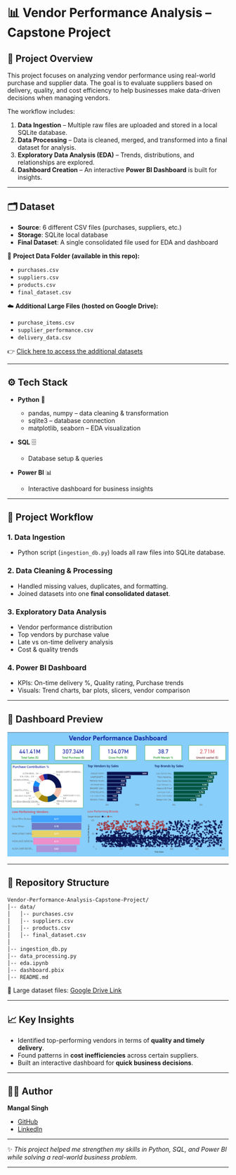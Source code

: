 # 📊 Vendor Performance Analysis – Capstone Project

## 📌 Project Overview

This project focuses on analyzing vendor performance using real-world purchase and supplier data.
The goal is to evaluate suppliers based on delivery, quality, and cost efficiency to help businesses make data-driven decisions when managing vendors.

The workflow includes:

1. **Data Ingestion** – Multiple raw files are uploaded and stored in a local SQLite database.
2. **Data Processing** – Data is cleaned, merged, and transformed into a final dataset for analysis.
3. **Exploratory Data Analysis (EDA)** – Trends, distributions, and relationships are explored.
4. **Dashboard Creation** – An interactive **Power BI Dashboard** is built for insights.

---

## 🗂️ Dataset

* **Source**: 6 different CSV files (purchases, suppliers, etc.)
* **Storage**: SQLite local database
* **Final Dataset**: A single consolidated file used for EDA and dashboard

📂 **Project Data Folder (available in this repo):**

* `purchases.csv`
* `suppliers.csv`
* `products.csv`
* `final_dataset.csv`

☁️ **Additional Large Files (hosted on Google Drive):**

* `purchase_items.csv`
* `supplier_performance.csv`
* `delivery_data.csv`

👉 [Click here to access the additional datasets](https://drive.google.com/drive/folders/1ZPUa_nslY8xdZuBbnnJ5OJfafwMmnjEe?usp=sharing)

---

## ⚙️ Tech Stack

* **Python** 🐍

  * pandas, numpy – data cleaning & transformation
  * sqlite3 – database connection
  * matplotlib, seaborn – EDA visualization

* **SQL** 🗄️

  * Database setup & queries

* **Power BI** 📊

  * Interactive dashboard for business insights

---

## 🚀 Project Workflow

### 1. Data Ingestion

* Python script (`ingestion_db.py`) loads all raw files into SQLite database.

### 2. Data Cleaning & Processing

* Handled missing values, duplicates, and formatting.
* Joined datasets into one **final consolidated dataset**.

### 3. Exploratory Data Analysis

* Vendor performance distribution
* Top vendors by purchase value
* Late vs on-time delivery analysis
* Cost & quality trends

### 4. Power BI Dashboard

* KPIs: On-time delivery %, Quality rating, Purchase trends
* Visuals: Trend charts, bar plots, slicers, vendor comparison

---

## 📸 Dashboard Preview

![Power BI Dashboard](Dashboard.png)

---

## 📂 Repository Structure

```
Vendor-Performance-Analysis-Capstone-Project/
│-- data/                  
│   │-- purchases.csv
│   │-- suppliers.csv
│   │-- products.csv
│   │-- final_dataset.csv
│
│-- ingestion_db.py        
│-- data_processing.py     
│-- eda.ipynb              
│-- dashboard.pbix         
│-- README.md              
```

🔗 Large dataset files: [Google Drive Link](https://drive.google.com/drive/folders/1ZPUa_nslY8xdZuBbnnJ5OJfafwMmnjEe?usp=sharing)

---

## 📈 Key Insights

* Identified top-performing vendors in terms of **quality and timely delivery**.
* Found patterns in **cost inefficiencies** across certain suppliers.
* Built an interactive dashboard for **quick business decisions**.

---

## 👨‍💻 Author

**Mangal Singh**

* [GitHub](https://github.com/mangal-singh001)
* [LinkedIn](https://www.linkedin.com/in/mangal-singh123/)

---

✨ *This project helped me strengthen my skills in Python, SQL, and Power BI while solving a real-world business problem.*

---
